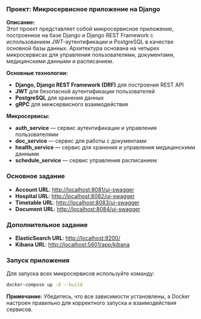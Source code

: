 ### Проект: Микросервисное приложение на Django

**Описание:**  
Этот проект представляет собой микросервисное приложение, построенное на базе Django и Django REST Framework с использованием JWT-аутентификации и PostgreSQL в качестве основной базы данных. Архитектура основана на четырех микросервисах для управления пользователями, документами, медицинскими данными и расписанием.

**Основные технологии:**
- **Django, Django REST Framework (DRF)** для построения REST API
- **JWT** для безопасной аутентификации пользователей
- **PostgreSQL** для хранения данных
- **gRPC** для межсервисного взаимодействия

**Микросервисы:**
- **auth_service** — сервис аутентификации и управления пользователями
- **doc_service** — сервис для работы с документами
- **health_service** — сервис для хранения и управления медицинскими данными
- **schedule_service** — сервис управления расписанием

### Основное задание

- **Account URL**: [http://localhost:8081/ui-swagger](http://localhost:8081/ui-swagger)
- **Hospital URL**: [http://localhost:8082/ui-swagger](http://localhost:8082/ui-swagger)
- **Timetable URL**: [http://localhost:8083/ui-swagger](http://localhost:8083/ui-swagger)
- **Document URL**: [http://localhost:8084/ui-swagger](http://localhost:8084/ui-swagger)

### Дополнительное задание

- **ElasticSearch URL**: [http://localhost:9200/](http://localhost:9200/)
- **Kibana URL**: [http://localhost:5601/app/kibana](http://localhost:5601/app/kibana)

### Запуск приложения

Для запуска всех микросервисов используйте команду:
```bash
docker-compose up -d --build
```

**Примечание:** Убедитесь, что все зависимости установлены, а Docker настроен правильно для корректного запуска и взаимодействия сервисов.